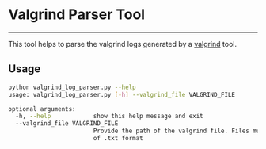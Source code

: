 # Valgrind Parser Tool
---
This tool helps to parse the valgrind logs generated by a [valgrind](http://valgrind.org/) tool.

## Usage
```bash
python valgrind_log_parser.py --help
usage: valgrind_log_parser.py [-h] --valgrind_file VALGRIND_FILE

optional arguments:
  -h, --help            show this help message and exit
  --valgrind_file VALGRIND_FILE
                        Provide the path of the valgrind file. Files must be
                        of .txt format
```